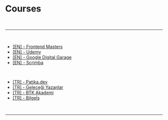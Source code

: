 # Courses

<br>

---

<br>

- [[EN] - Frontend Masters](https://frontendmasters.com/)
- [[EN] - Udemy](https://www.udemy.com/)
- [[EN] - Google Digital Garage](https://learndigital.withgoogle.com/digitalgarage/)
- [[EN] - Scrimba](https://scrimba.com/)

<br>

- [[TR] - Patika.dev](https://app.patika.dev/paths)
- [[TR] - Geleceği Yazanlar](https://gelecegiyazanlar.turkcell.com.tr/)
- [[TR] - BTK Akademi](https://www.btkakademi.gov.tr/portal)
- [[TR] - Bilgeİş](https://bilgeis.net/)

<br>

---
